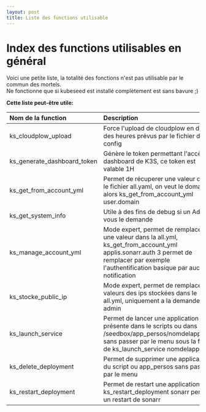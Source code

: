```yaml
---
layout: post
title: Liste des functions utilisable
---
```

# Index des functions utilisables en général

Voici une petite liste, la totalité des fonctions n'est pas utilisable par le commun des mortels.<br>
Ne fonctionne que si kubeseed est installé complètement est sans bavure ;)

**__Cette liste peut-être utile:__**

| Nom de la function          | Description |
|:----------------------------|:------------|
| ks_cloudplow_upload         | Force l'upload de cloudplow en dehors des heures prévus par le fichier de config |
| ks_generate_dashboard_token | Génère le token permettant l'accès au dashboard de K3S, ce token est valable 1H |
| ks_get_from_account_yml     | Permet de récuperer une valeur dans le fichier all.yaml, on veut le domaine alors ks_get_from_account_yml user.domain |
| ks_get_system_info          | Utile à des fins de debug si un Admin vous le demande |
| ks_manage_account_yml       | Mode expert, permet de remplacer une valeur dans la all.yml, ks_get_from_account_yml applis.sonarr.auth 3 permet de remplacer par exemple l'authentification basique par aucune notification |
| ks_stocke_public_ip         | Mode expert, permet de remplacer les valeurs des ips stockées dans le all.yml, uniquement a la demande d'un admin |
| ks_launch_service           | Permet de lancer une application présente dans le scripts ou dans /seedbox/app_persos/nomdelappli.yml sans passer par le menu sous la forme de ks_launch_service nomdelappli |
| ks_delete_deployment        | Permet de supprimer une application du script ou app_persos sans passer par le menu |
| ks_restart_deployment       | Permet de restart une application, ks_restart_deployment sonarr permet un restart de sonarr |
